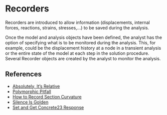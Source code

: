# Recorders
Recorders are introduced to allow information (displacements, internal forces, reactions, strains, stresses,...) to be saved during the analysis.

Once the model and analysis objects have been defined, the analyst has the option of specifying what is to be monitored during the analysis. This, for example, could be the displacement history at a node in a transient analysis or the entire state of the model at each step in the solution procedure. Several Recorder objects are created by the analyst to monitor the analysis.


## References

- [Absolutely, It’s Relative](https://portwooddigital.com/2021/07/05/absolutely-its-relative/)
- [Polymorphic Pitfall](https://portwooddigital.com/2021/07/18/polymorphic-pitfall/)
- [How to Record Section Curvature](https://portwooddigital.com/2022/04/10/how-to-record-section-curvature/)
- [Silence Is Golden](https://portwooddigital.com/2023/09/14/silence-is-golden/)
- [Set and Get Concrete23 Response](https://portwooddigital.com/2024/10/13/set-and-get-concrete23-response/)
